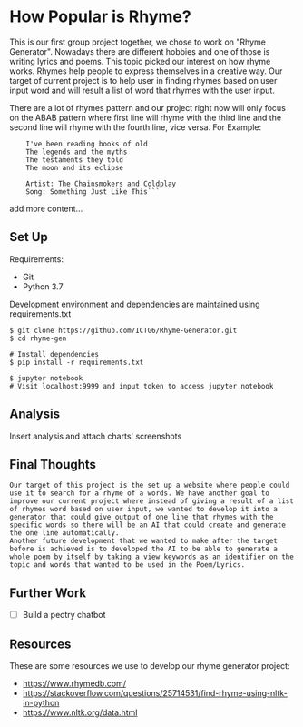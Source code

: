 # How Popular is Rhyme?

This is our first group project together, we chose to work on "Rhyme Generator". Nowadays there are different hobbies and one of those is writing lyrics and poems. This topic picked our interest on how rhyme works. Rhymes help people to express themselves in a creative way. Our target of current project is to help user in finding rhymes based on user input word and will result a list of word that rhymes with the user input.

There are a lot of rhymes pattern and our project right now will only focus on the ABAB pattern where first line will rhyme with the third line and the second line will rhyme with the fourth line, vice versa. For Example: 
		

```I've been reading books of old
	I've been reading books of old
	The legends and the myths
	The testaments they told
	The moon and its eclipse
	
	Artist: The Chainsmokers and Coldplay 
	Song: Something Just Like This```
```

add more content...



## Set Up

Requirements:

- Git
- Python 3.7

Development environment and dependencies are maintained using requirements.txt

```shell
$ git clone https://github.com/ICTG6/Rhyme-Generator.git
$ cd rhyme-gen

# Install dependencies
$ pip install -r requirements.txt

$ jupyter notebook
# Visit localhost:9999 and input token to access jupyter notebook

```



## Analysis

Insert analysis and attach charts' screenshots



## Final Thoughts

 	Our target of this project is the set up a website where people could use it to search for a rhyme of a words. We have another goal to improve our current project where instead of giving a result of a list of rhymes word based on user input, we wanted to develop it into a generator that could give output of one line that rhymes with the specific words so there will be an AI that could create and generate the one line automatically.
	Another future development that we wanted to make after the target before is achieved is to developed the AI to be able to generate a whole poem by itself by taking a view keywords as an identifier on the topic and words that wanted to be used in the Poem/Lyrics.

## Further Work

- [ ] Build a peotry chatbot

## Resources
These are some resources we use to develop our rhyme generator project: 
- https://www.rhymedb.com/ 
- https://stackoverflow.com/questions/25714531/find-rhyme-using-nltk-in-python
- https://www.nltk.org/data.html 

